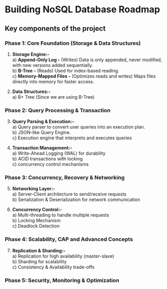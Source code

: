 # Building NoSQL Database Roadmap

## Key components of the project

### Phase 1: Core Foundation (Storage & Data Structures)
1. **Storage Engine:-** \
    a) **Append-Only Log -**   (Writes) Data is only appended, never modified, with new versions added sequentially. \
    b)  **B-Tree -** (Reads) Used for index-based reading.  \
    c) **Memory-Mapped Files -** (Optimizes reads and writes) Maps files directly into memory for faster access.


2. **Data Structures:-** \
    a) B+ Tree (Since we are using B-Tree) 


### Phase 2: Query Processing & Transaction
3. **Query Parsing & Execution:-** \
    a) Query parser to convert user queries into an execution plan. \
    b) JSON-like Query Engine. \
    c) Execution engine that interprets and executes queries

4. **Transaction Management:-** \
    a) Write-Ahead Logging (WAL) for durability \
    b) ACID transactions with locking \
    c) concurrency control mechanisms

### Phase 3: Concurrency, Recovery & Networking

5. **Networking Layer:-**\
    a) Server-Client architecture to send/receive requests \
    b) Serialization & Deserialization for network communication

6. **Concurrency Control:-**\
    a) Multi-threading to handle multiple requests \
    b) Locking Mechanism \
    c) Deadlock Detection


### Phase 4: Scalability, CAP and Advanced Concepts

7. **Replication & Sharding:-**\
    a) Replication for high availability (master-slave) \
    b) Sharding for scalability \
    c) Consistency & Availability trade-offs


### Phase 5: Security, Monitoring & Optimization